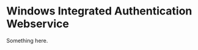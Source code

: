 [title]: # (Windows Integrated Authentication Webservice)
[tags]: # (XXX)
[priority]: # (7032)
# Windows Integrated Authentication Webservice
Something here.
